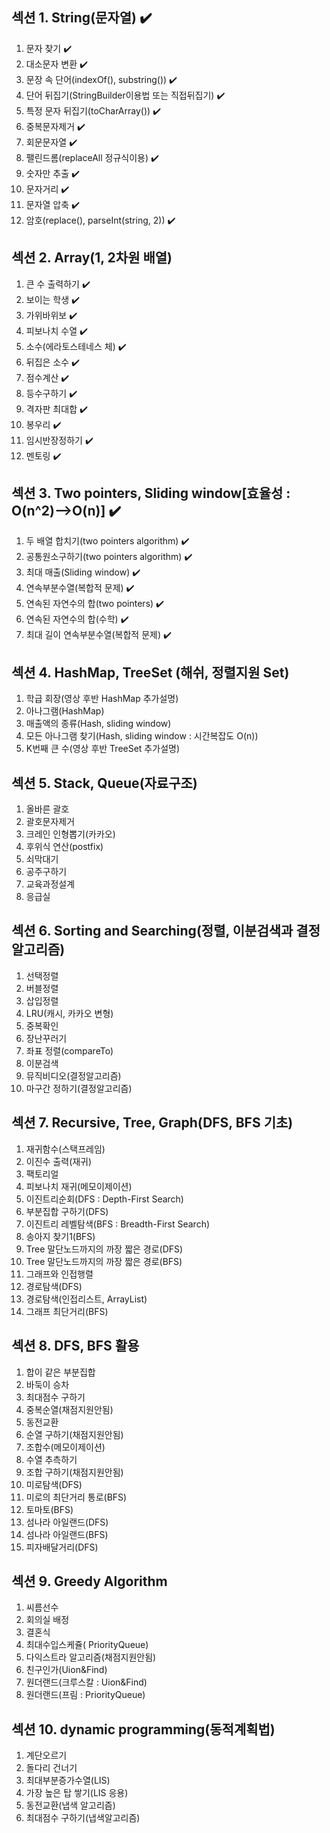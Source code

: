 
## 섹션 1. String(문자열) :heavy_check_mark:
1. 문자 찾기 :heavy_check_mark:
2. 대소문자 변환 :heavy_check_mark:
3. 문장 속 단어(indexOf(), substring()) :heavy_check_mark:
4. 단어 뒤집기(StringBuilder이용법 또는 직접뒤집기) :heavy_check_mark:
5. 특정 문자 뒤집기(toCharArray()) :heavy_check_mark:
6. 중복문자제거 :heavy_check_mark:
7. 회문문자열 :heavy_check_mark:
8. 팰린드롬(replaceAll 정규식이용) :heavy_check_mark:
9. 숫자만 추출 :heavy_check_mark:
10. 문자거리 :heavy_check_mark:
11. 문자열 압축 :heavy_check_mark:
12. 암호(replace(), parseInt(string, 2)) :heavy_check_mark:

## 섹션 2. Array(1, 2차원 배열)
1. 큰 수 출력하기 :heavy_check_mark:
2. 보이는 학생 :heavy_check_mark:
3. 가위바위보 :heavy_check_mark:
4. 피보나치 수열 :heavy_check_mark:
5. 소수(에라토스테네스 체) :heavy_check_mark:
6. 뒤집은 소수 :heavy_check_mark:
7. 점수계산 :heavy_check_mark:
8. 등수구하기 :heavy_check_mark:
9. 격자판 최대합 :heavy_check_mark:
10. 봉우리 :heavy_check_mark:
11. 임시반장정하기 :heavy_check_mark:
12. 멘토링 :heavy_check_mark:
##    섹션 3. Two pointers, Sliding window[효율성 : O(n^2)-->O(n)] :heavy_check_mark:
1. 두 배열 합치기(two pointers algorithm) :heavy_check_mark:
2. 공통원소구하기(two pointers algorithm) :heavy_check_mark:
3. 최대 매출(Sliding window) :heavy_check_mark:
4. 연속부분수열(복합적 문제) :heavy_check_mark:
5. 연속된 자연수의 합(two pointers) :heavy_check_mark:
5. 연속된 자연수의 합(수학) :heavy_check_mark:
6. 최대 길이 연속부분수열(복합적 문제) :heavy_check_mark:
## 섹션 4. HashMap, TreeSet (해쉬, 정렬지원 Set)

1. 학급 회장(영상 후반 HashMap 추가설명)
2. 아나그램(HashMap)
3. 매출액의 종류(Hash, sliding window)
4. 모든 아나그램 찾기(Hash, sliding window : 시간복잡도 O(n))
5. K번째 큰 수(영상 후반 TreeSet 추가설명)
## 섹션 5. Stack, Queue(자료구조)
1. 올바른 괄호
2. 괄호문자제거
3. 크레인 인형뽑기(카카오)
4. 후위식 연산(postfix)
5. 쇠막대기
6. 공주구하기
7. 교육과정설계
8. 응급실
## 섹션 6. Sorting and Searching(정렬, 이분검색과 결정알고리즘)
1. 선택정렬
2. 버블정렬
3. 삽입정렬
4. LRU(캐시, 카카오 변형)
5. 중복확인
6. 장난꾸러기
7. 좌표 정렬(compareTo)
8. 이분검색
9. 뮤직비디오(결정알고리즘)
10. 마구간 정하기(결정알고리즘)
## 섹션 7. Recursive, Tree, Graph(DFS, BFS 기초)

1. 재귀함수(스택프레임)
2. 이진수 출력(재귀)
3. 팩토리얼
4. 피보나치 재귀(메모이제이션)
5. 이진트리순회(DFS : Depth-First Search)
6. 부분집합 구하기(DFS)
7. 이진트리 레벨탐색(BFS : Breadth-First Search)
8. 송아지 찾기1(BFS)
9. Tree 말단노드까지의 까장 짧은 경로(DFS)
10. Tree 말단노드까지의 까장 짧은 경로(BFS)
11. 그래프와 인접행렬
12. 경로탐색(DFS)
13. 경로탐색(인접리스트, ArrayList)
14. 그래프 최단거리(BFS)
## 섹션 8. DFS, BFS 활용
1. 합이 같은 부분집합
2. 바둑이 승차
3. 최대점수 구하기
4. 중복순열(채점지원안됨)
5. 동전교환
6. 순열 구하기(채점지원안됨)
7. 조합수(메모이제이션)
8. 수열 추측하기
9. 조합 구하기(채점지원안됨)
10. 미로탐색(DFS)
11. 미로의 최단거리 통로(BFS)
12. 토마토(BFS)
13. 섬나라 아일랜드(DFS)
14. 섬나라 아일랜드(BFS)
15. 피자배달거리(DFS)
## 섹션 9. Greedy Algorithm
1. 씨름선수
2. 회의실 배정
3. 결혼식
4. 최대수입스케쥴( PriorityQueue)
5. 다익스트라 알고리즘(채점지원안됨)
6. 친구인가(Uion&Find)
7. 원더랜드(크루스칼 : Uion&Find)
8. 원더랜드(프림 : PriorityQueue)
## 섹션 10. dynamic programming(동적계획법)

1. 계단오르기
2. 돌다리 건너기
3. 최대부분증가수열(LIS)
4. 가장 높은 탑 쌓기(LIS 응용)
5. 동전교환(냅색 알고리즘)
6. 최대점수 구하기(냅색알고리즘)
